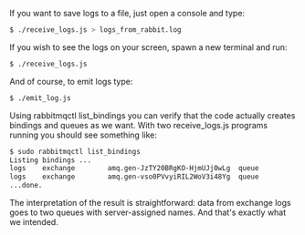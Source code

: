If you want to save logs to a file, just open a console and type:

```bash
$ ./receive_logs.js > logs_from_rabbit.log
```
If you wish to see the logs on your screen, spawn a new terminal and run:
```bash
$ ./receive_logs.js
```
And of course, to emit logs type:
```bash
$ ./emit_log.js
```
Using rabbitmqctl list_bindings you can verify that the code actually creates bindings and queues as we want. With two receive_logs.js programs running you should see something like:

```bash
$ sudo rabbitmqctl list_bindings
Listing bindings ...
logs    exchange        amq.gen-JzTY20BRgKO-HjmUJj0wLg  queue           []
logs    exchange        amq.gen-vso0PVvyiRIL2WoV3i48Yg  queue           []
...done.
```
The interpretation of the result is straightforward: data from exchange logs goes to two queues with server-assigned names. And that's exactly what we intended.

